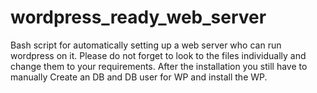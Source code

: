 # wordpress_ready_web_server
Bash script for automatically setting up a web server who can run wordpress on it. Please do not forget to look to the files individually and change them to your requirements. After the installation you still have to manually Create an DB and DB user for WP and install the WP.
